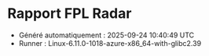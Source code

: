 # Rapport FPL Radar

- Généré automatiquement : 2025-09-24 10:40:49 UTC
- Runner : Linux-6.11.0-1018-azure-x86_64-with-glibc2.39

